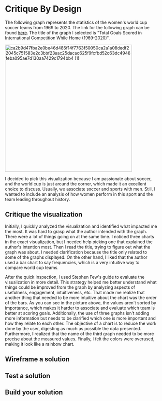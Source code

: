 # Critique By Design
The following graph represents the statistics of the women's world cup soccer teams from 1969 to 2020. The link for the following graph can be found [here](https://observablehq.com/@cassiead/cse-442-a2). The title of the graph I selected is "Total Goals Scored in International Competition While Home (1969-2020)". 

<img width="419" alt="ca2b9d47fba2e0be46d485f14f7763f50050ca2a1a08dedf22045c751583e2c3bbf23aac25dacac625f9fcfbd52c63dc4948feba095ae7d130aa7429c1794bb4 (1)" src="https://user-images.githubusercontent.com/117240476/202274177-c0e45256-9bab-4b77-a154-9ce207cfa159.png">

I decided to pick this visualization because I am passionate about soccer, and the world cup is just around the corner, which made it an excellent choice to discuss. Usually, we associate soccer and sports with men. Still, I wanted to include an analysis of how women perform in this sport and the team leading throughout history. 

## Critique the visualization

Initially, I quickly analyzed the visualization and identified what impacted me the most. It was hard to grasp what the author intended with the graph. There were a lot of things going on at the same time. I noticed three charts in the exact visualization, but I needed help picking one that explained the author's intention most. Then I read the title, trying to figure out what the graph was about. I needed clarification because the title only related to some of the graphs displayed. On the other hand, I liked that the author used a bar chart to say frequencies, which is a very intuitive way to compare world cup teams. 

After the quick inspection, I used Stephen Few's guide to evaluate the visualization in more detail. This strategy helped me better understand what things could be improved from the graph by analyzing aspects of usefulness, engagement, intuitiveness, etc. That made me realize that another thing that needed to be more intuitive about the chart was the order of the bars. As you can see in the picture above, the values aren't sorted by importance, which makes it harder to associate and evaluate which team is better at scoring goals. Additionally, the use of three graphs isn't adding more information but needs to be clarified which one is more important and how they relate to each other. The objective of a chart is to reduce the work done by the user, digesting as much as possible the data presented. Furthermore, I realized that the name of the third graph needed to be more precise about the measured values. Finally, I felt the colors were overused, making it look like a rainbow chart.

## Wireframe a solution

## Test a solution

## Build your solution
